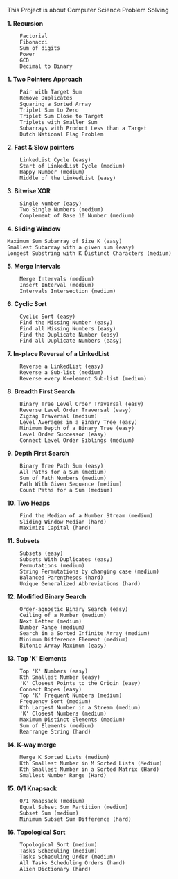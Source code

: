 This Project is about Computer Science Problem Solving

**1. Recursion**

        Factorial
        Fibonacci
        Sum of digits
        Power
        GCD
        Decimal to Binary

**1. Two Pointers Approach**

        Pair with Target Sum
        Remove Duplicates
        Squaring a Sorted Array
        Triplet Sum to Zero
        Triplet Sum Close to Target
        Triplets with Smaller Sum
        Subarrays with Product Less than a Target
        Dutch National Flag Problem

**2. Fast & Slow pointers**

        LinkedList Cycle (easy)
        Start of LinkedList Cycle (medium)
        Happy Number (medium)
        Middle of the LinkedList (easy)

**3. Bitwise XOR**

        Single Number (easy)
        Two Single Numbers (medium)
        Complement of Base 10 Number (medium)

**4. Sliding Window**

    Maximum Sum Subarray of Size K (easy)
    Smallest Subarray with a given sum (easy)
    Longest Substring with K Distinct Characters (medium)
 
**5. Merge Intervals**

        Merge Intervals (medium)
        Insert Interval (medium)
        Intervals Intersection (medium)

**6. Cyclic Sort**

        Cyclic Sort (easy)
        Find the Missing Number (easy)
        Find all Missing Numbers (easy)
        Find the Duplicate Number (easy)
        Find all Duplicate Numbers (easy)
        
**7. In-place Reversal of a LinkedList**

        Reverse a LinkedList (easy)
        Reverse a Sub-list (medium)
        Reverse every K-element Sub-list (medium)

**8. Breadth First Search**

        Binary Tree Level Order Traversal (easy)
        Reverse Level Order Traversal (easy)
        Zigzag Traversal (medium)
        Level Averages in a Binary Tree (easy)
        Minimum Depth of a Binary Tree (easy)
        Level Order Successor (easy)
        Connect Level Order Siblings (medium)
        
**9. Depth First Search**

        Binary Tree Path Sum (easy)
        All Paths for a Sum (medium)
        Sum of Path Numbers (medium)
        Path With Given Sequence (medium)
        Count Paths for a Sum (medium)       
        
**10. Two Heaps**

        Find the Median of a Number Stream (medium)
        Sliding Window Median (hard)
        Maximize Capital (hard) 
        
**11. Subsets**

        Subsets (easy)
        Subsets With Duplicates (easy)
        Permutations (medium)
        String Permutations by changing case (medium)
        Balanced Parentheses (hard)
        Unique Generalized Abbreviations (hard)
        
**12. Modified Binary Search**

        Order-agnostic Binary Search (easy)
        Ceiling of a Number (medium)
        Next Letter (medium)
        Number Range (medium)
        Search in a Sorted Infinite Array (medium)
        Minimum Difference Element (medium)
        Bitonic Array Maximum (easy)
        
**13. Top 'K' Elements**

        Top 'K' Numbers (easy)
        Kth Smallest Number (easy)
        'K' Closest Points to the Origin (easy)
        Connect Ropes (easy)
        Top 'K' Frequent Numbers (medium)
        Frequency Sort (medium)
        Kth Largest Number in a Stream (medium)
        'K' Closest Numbers (medium)
        Maximum Distinct Elements (medium)
        Sum of Elements (medium)
        Rearrange String (hard)
        
**14. K-way merge**

        Merge K Sorted Lists (medium)
        Kth Smallest Number in M Sorted Lists (Medium)
        Kth Smallest Number in a Sorted Matrix (Hard)
        Smallest Number Range (Hard)
        
**15. 0/1 Knapsack**

        0/1 Knapsack (medium)
        Equal Subset Sum Partition (medium)
        Subset Sum (medium)
        Minimum Subset Sum Difference (hard)
        
**16. Topological Sort** 
    
        Topological Sort (medium)
        Tasks Scheduling (medium)
        Tasks Scheduling Order (medium)
        All Tasks Scheduling Orders (hard)
        Alien Dictionary (hard)